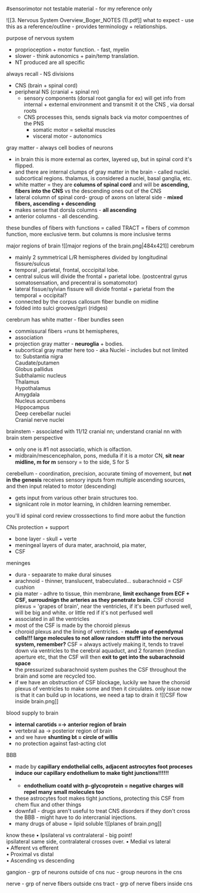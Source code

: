 #sensorimotor 
not testable material - for my reference only 

![[3. Nervous System Overview_Boger_NOTES (1).pdf]]
what to expect - use this as a reference/outline - provides terminology + relationships. 

purpose of nervous system 
- proprioception + motor function. - fast, myelin 
- slower - think autonomics + pain/temp translation. 
- NT produced are all specific 

always recall - NS divisions
- CNS (brain + spinal cord)
- peripheral NS (cranial + spinal nn)
	- sensory components (dorsal root ganglia for ex) will get info from internal + external environment and transmit it ot the CNS , via dorsal roots
	- CNS processes this, sends signals back via motor compoentnes of the PNS
		- somatic motor = sekeltal muscles
		- visceral motor - autonomics 

gray matter - always cell bodies of neurons 
- in brain this is more external as cortex, layered up, but in spinal cord it's flipped. 
- and there are internal clumps of gray matter in the brain - called nuclei. subcortical regions. thalamus, is considered a nuclei, basal ganglia, etc. 
- white matter = they are **columns of spinal cord** and will be **ascending, fibers into the CNS** vs the descending ones out of the CNS
- lateral column of spinal cord- group of axons on lateral side - **mixed fibers, ascending + descending**
- makes sense that dorsla columns - **all ascending**
- anterior columns - all descending. 

these bundles of fibers with functions = called TRACT = fibers of common function, more exclusive term.
but columns is more inclusive terms 

major regions of brain ![[major regions of the brain.png|484x421]]
cerebrum 
- mainly 2 symmetrical L/R hemispheres divided by longitudinal fissure/sulcus 
- temporal , parietal, frontal, occcipital lobe. 
- central sulcus will divide the frontal + parietal lobe. (postcentral gyrus somatosensation, and precentral is somatomotor)
- lateral fissue/sylvian fissure will divide frontal + parietal from the temporal + occipital? 
- connected by the corpus callosum fiber bundle on midline 
- folded into sulci grooves/gyri (ridges)

cerebrum has white matter - fiber bundles seen 
- commissural fibers =runs bt hemispheres, 
- association 
- projection 
gray matter - **neuroglia** + bodies. 
- subcortical gray matter here too - aka Nuclei - includes but not limited to: 
	Substantia nigra  
	Caudate/putamen  
	Globus pallidus  
	Subthalamic nucleus  
	Thalamus  
	Hypothalamus  
	Amygdala  
	Nucleus accumbens  
	Hippocampus  
	Deep cerebellar nuclei  
	Cranial nerve nuclei

brainstem - associated with 11/12 cranial nn; understand cranial nn with brain stem perspective
- only one is #1 not associatio, which is olfaction. 
- midbrain/mescencephalon, pons, medulla 
if it is a motor CN, **sit near midline, m for m**
sensory = to the side, S for S

cerebellum - coordination, precision, accurate timing of movement, but **not in the genesis**
receives sensory inputs from multiple ascending sources, and then input related to motor (descending)
- gets input from various other brain structures too. 
- signiicant role in motor learning, in children learning remember. 

you'll id spinal cord review crosssections to find more aobut the function 

CNs protection + support
- bone layer - skull + verte
- meningeal layers of dura mater, arachnoid, pia mater,
- CSF 

meninges
- dura - sepaarate to make dural sinuses
- arachnoid -  thinner, translucent, trabeculated... subarachnoid = CSF cushion
- pia mater - adhre to tissue, thin membrane, **limit exchange from ECF + CSF, surroudnign the arteries as they penetrate brain.**
CSF 
choroid plexus = 'grapes of brain', near the ventricles, if it's been purfused well, will be big and white. or little red if it's not perfused well
- associated in all the ventricles
- most of the CSF is made by the choroid plexus 
- choroid plexus and the lining of ventricles. - **made up of ependymal cells!!! large molecules to not allow random stufff into the nervous system, remember?**
CSF = always actively making it, tends to travel down via ventricles to the cerebral aquaduct, and 2 foramen (median aperture etc, that the CSF will then **exit to get into the subarachnoid space**
- the pressurized subarachnoid system pushes the CSF throughout the brain and some are recycled too. 
- if we have an obstruction of CSF blockage, luckily we have the choroid plexus of ventricles to make some and then it circulates. only issue now is that it can build up in locations, we need a tap to drain it 
![[CSF flow inside brain.png]]

blood supply to brain 
- **internal carotids =-> anterior region of brain**
- vertebral aa -> posterior region of brain 
- and we have **shunting bt = circle of willis**
- no protection against fast-acting clot 

BBB
- made by **capillary endothelial cells, adjacent astrocytes foot proceses induce our capillary endothelium to make tight junctions!!!!!!**
- - **endothelium coatd with p-glycoprotein = negative charges will repel many small molecules too**
- these astrocytes foot makes tight junctions, protecting this CSF from chem flux and other things
- downfall - drugs aren't useful to treat CNS disorders if they don't cross the BBB - might have to do intercranial injections. 
- many drugs of abuse = lipid soluble 
![[planes of brain.png]]

know these
• Ipsilateral vs contralateral - big point!  
	ipsilateral same side, contralateral crosses over. 
• Medial vs lateral  
• Afferent vs efferent  
• Proximal vs distal  
• Ascending vs descending

gangion - grp of neurons outside of cns 
nuc - group neurons in the cns

nerve - grp of nerve fibers outside cns
tract - grp of nerve fibers inside cns
